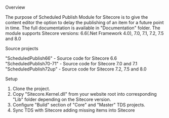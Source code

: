 Overview

The purpose of Scheduled Publish Module for Sitecore is to give the content editor the option to delay the publishing of an item for a future point in time. The full documentation is available in "Documentation" folder. 
The module supports Sitecore versions: 6.6(.Net Framework 4.0), 7.0, 7.1, 7.2, 7.5 and 8.0

Source projects

"ScheduledPublish66" - Source code for Sitecore 6.6
"ScheduledPublish70-71" - Source code for Sitecore 7.0 and 7.1 
"ScheduledPublish72up" - Source code for Sitecore 7.2, 7.5 and 8.0

Setup

1. Clone the project.
2. Copy "Sitecore.Kernel.dll" from your website root into corresponding "Lib" folder depending on the Sitecore version.
3. Configure "Build" section of "Core" and "Master" TDS projects.
4. Sync TDS with Sitecore adding missing items into Sitecore

